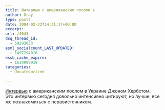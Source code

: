 ```yaml
---
title: Интервью с американским послом в
author: Gray
type: posts
date: 2004-02-22T14:31:17+00:00
excerpt:
url: /4643
dsq_thread_id:
  - 59293653
esml_socialcount_LAST_UPDATED:
  - 1497294010
essb_cache_expire:
  - 1614999019
categories:
  - Uncategorized

---
```








<a href="http://www.versii.com/material.php?pid=6895" target="_blank">Интервью</a> с американским послом в Украине Джоном Хербстом.  
Это интервью сегодня довольно интенсивно цитируют, но лучше, все же познакомиться с первоисточником.